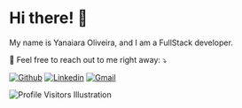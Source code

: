 # Hi there! 👋

My name is Yanaiara Oliveira, and I am a FullStack developer.



<p align="left">
  💌 Feel free to reach out to me right away: ⤵️
</p>

[![Github](https://img.shields.io/badge/-Github-000?style=flat&logo=Github&logoColor=white)](https://github.com/Yanaiara)
[![Linkedin](https://img.shields.io/badge/-LinkedIn-blue?style=flat&logo=Linkedin&logoColor=white)](https://www.linkedin.com/in/yanaiara/)
[![Gmail](https://img.shields.io/badge/-Gmail-c14438?style=flat&logo=Gmail&logoColor=white)](mailto:yanaiarag@gmail.com)


<p>
  <img
    src="https://profile-counter.glitch.me/victormoreiraofc/count.svg"
    alt="Profile Visitors Illustration"
  />
</p>
